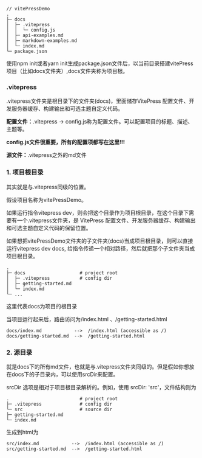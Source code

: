 ```
// vitePressDemo
.
├─ docs
│  ├─ .vitepress
│  │  └─ config.js
│  ├─ api-examples.md
│  ├─ markdown-examples.md
│  └─ index.md
└─ package.json
```

使用npm init或者yarn init生成package.json文件后，以当前目录搭建vitePress项目（比如docs文件夹）,docs文件夹称为项目根。

### .vitepress

.vitepress文件夹是根目录下的文件夹(docs)，里面储存VitePress 配置文件、开发服务器缓存、构建输出和可选主题自定义代码。

**配置文件：**.vitepress -> config.js称为配置文件。可以配置项目的标题、描述、主题等。

**config.js文件很重要，所有的配置项都写在这里!!!**

**源文件：**.vitepress之外的md文件


### 1. 项目根目录

其实就是与.vitepress同级的位置。

假设项目名称为vitePressDemo。

如果运行指令vitepress dev，则会把这个目录作为项目根目录，在这个目录下需要有一个.vitepress文件夹，是 VitePress 配置文件、开发服务器缓存、构建输出和可选主题自定义代码的保留位置。

如果想把vitePressDemo文件夹的子文件夹(docs)当成项目根目录，则可以直接运行vitepress dev docs, 给指令传递一个相对路径，然后就把那个子文件夹当成项目根目录。


```
.
├─ docs                    # project root
│  ├─ .vitepress           # config dir
│  ├─ getting-started.md
│  └─ index.md
└─ ...
```
这里代表docs为项目的根目录

当项目运行起来后，路由访问为/index.html 、/getting-started.html

```
docs/index.md            -->  /index.html (accessible as /)
docs/getting-started.md  -->  /getting-started.html
```

### 2. 源目录
   就是docs下的所有md文件，也就是与.vitepress文件夹同级的。但是假如你想放在docs下的子目录内，可以使用srcDir来配置。

   srcDir 选项是相对于项目根目录解析的。例如，使用 srcDir: 'src'，文件结构则为
```
.                          # project root
├─ .vitepress              # config dir
└─ src                     # source dir
├─ getting-started.md
└─ index.md
```

生成到html为

```
src/index.md            -->  /index.html (accessible as /)
src/getting-started.md  -->  /getting-started.html
```
